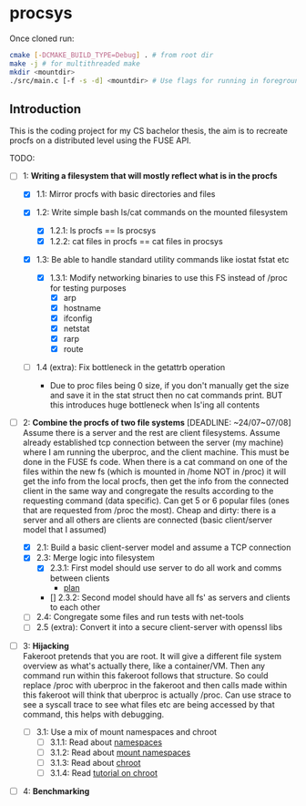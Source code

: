 # procsys
Once cloned run:
```bash
cmake [-DCMAKE_BUILD_TYPE=Debug] . # from root dir
make -j # for multithreaded make
mkdir <mountdir>
./src/main.c [-f -s -d] <mountdir> # Use flags for running in foreground, single threaded for debugging
```

## Introduction
This is the coding project for my CS bachelor thesis, the aim is to recreate procfs on a distributed level using the FUSE API.

TODO:   
- [ ] 1: **Writing a filesystem that will mostly reflect what is in the procfs**

    - [x] 1.1: Mirror procfs with basic directories and files

    - [x] 1.2: Write simple bash ls/cat commands on the mounted filesystem   
        - [x] 1.2.1: ls procfs == ls procsys
        - [x] 1.2.2: cat files in procfs == cat files in procsys

    - [x] 1.3: Be able to handle standard utility commands like iostat fstat etc
            
        - [x] 1.3.1: Modify networking binaries to use this FS instead of /proc for testing purposes
            - [x] arp
            - [x] hostname
            - [x] ifconfig
            - [x] netstat
            - [x] rarp
            - [x] route

    - [ ] 1.4 (extra): Fix bottleneck in the getattrb operation
        - Due to proc files being 0 size, if you don't manually get the size and save it in the stat struct then no cat commands print. BUT this introduces huge bottleneck when ls'ing all contents

- [ ] 2: **Combine the procfs of two file systems** [DEADLINE: ~24/07~07/08]   
      Assume there is a server and the rest are client filesystems. Assume already
      established tcp connection between the server (my machine) where I am running
      the uberproc, and the client machine. This must be done in the FUSE fs code.
      When there is a cat command on one of the files within the new fs (which is
      mounted in /home NOT in /proc) it will get the info from the local procfs,
      then get the info from the connected client in the same way and congregate the
      results according to the requesting command (data specific). Can get 5 or 6
      popular files (ones that are requested from /proc the most).
      Cheap and dirty: there is a server and all others are clients are connected
      (basic client/server model that I assumed)

    - [x] 2.1: Build a basic client-server model and assume a TCP connection
    - [x] 2.3: Merge logic into filesystem
      - [x] 2.3.1: First model should use server to do all work and comms between clients
          - [plan](doc/networking-read()call-flowchart.pdf)
      - [] 2.3.2: Second model should have all fs' as servers and clients to each other
    - [ ] 2.4: Congregate some files and run tests with net-tools
    - [ ] 2.5 (extra): Convert it into a secure client-server with openssl libs

- [ ] 3: **Hijacking**   
      Fakeroot pretends that you are root. It will give a different file system
      overview as what's actually there, like a container/VM. Then any command run
      within this fakeroot follows that structure. So could replace /proc with
      uberproc in the fakeroot and then calls made within this fakeroot will think
      that uberproc is actually /proc.
      Can use strace <command> to see a syscall trace to see what files etc are
      being accessed by that command, this helps with debugging.

    - [ ] 3.1: Use a mix of mount namespaces and chroot
      - [ ] 3.1.1: Read about [namespaces](https://man7.org/linux/man-pages/man7/namespaces.7.html)
      - [ ] 3.1.2: Read about [mount namespaces](https://man7.org/linux/man-pages/man7/mount_namespaces.7.html)
      - [ ] 3.1.3: Read about [chroot](https://man7.org/linux/man-pages/man2/chroot.2.html)
      - [ ] 3.1.4: Read [tutorial on chroot](https://www.cyberciti.biz/faq/unix-linux-chroot-command-examples-usage-syntax/)

- [ ] 4: **Benchmarking**
